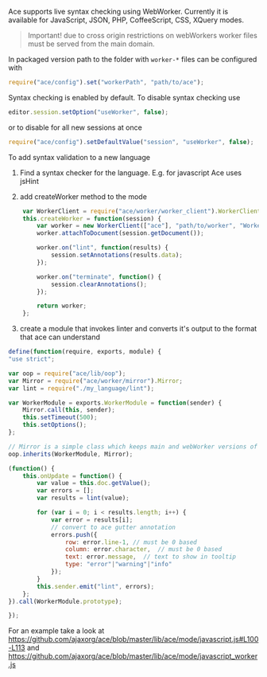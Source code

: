 Ace supports live syntax checking using WebWorker.
Currently it is available for JavaScript, JSON, PHP, CoffeeScript, CSS, XQuery modes.

>  Important! due to cross origin restrictions on webWorkers worker files must be served from the main domain.

In packaged version path to the folder with `worker-*` files can be configured with

```js
require("ace/config").set("workerPath", "path/to/ace");
```

Syntax checking is enabled by default. To disable syntax checking use

```js
editor.session.setOption("useWorker", false);
```

or to disable for all new sessions at once
```js
require("ace/config").setDefaultValue("session", "useWorker", false);
```

To add syntax validation to a new language 

1. Find a syntax checker for the language. E.g. for javascript Ace uses jsHint

2. add createWorker method to the mode
```js
    var WorkerClient = require("ace/worker/worker_client").WorkerClient;
    this.createWorker = function(session) {
        var worker = new WorkerClient(["ace"], "path/to/worker", "WorkerModule");
        worker.attachToDocument(session.getDocument());

        worker.on("lint", function(results) {
            session.setAnnotations(results.data);
        });

        worker.on("terminate", function() {
            session.clearAnnotations();
        });

        return worker;
    };
```

3.  create a module that invokes linter and converts it's output to the format that ace can understand

```js
define(function(require, exports, module) {
"use strict";

var oop = require("ace/lib/oop");
var Mirror = require("ace/worker/mirror").Mirror;
var lint = require("./my_language/lint");

var WorkerModule = exports.WorkerModule = function(sender) {
    Mirror.call(this, sender);
    this.setTimeout(500);
    this.setOptions();
};

// Mirror is a simple class which keeps main and webWorker versions of the document in sync
oop.inherits(WorkerModule, Mirror);

(function() {
    this.onUpdate = function() {
        var value = this.doc.getValue();
        var errors = [];
        var results = lint(value);

        for (var i = 0; i < results.length; i++) {
            var error = results[i];
            // convert to ace gutter annotation
            errors.push({
                row: error.line-1, // must be 0 based
                column: error.character,  // must be 0 based
                text: error.message,  // text to show in tooltip
                type: "error"|"warning"|"info"
            });
        }
        this.sender.emit("lint", errors);
    };
}).call(WorkerModule.prototype);

});

```


For an example take a look at 
https://github.com/ajaxorg/ace/blob/master/lib/ace/mode/javascript.js#L100-L113 and
https://github.com/ajaxorg/ace/blob/master/lib/ace/mode/javascript_worker.js


